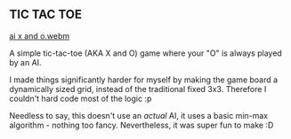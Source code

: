 ## TIC TAC TOE

[ai x and o.webm](https://github.com/Tobshub/tic-tac-toe/assets/108701007/404919fc-3c92-4319-afcc-a86bc31e9beb)

A simple tic-tac-toe (AKA X and O) game where your "O" is always played by an AI.

I made things significantly harder for myself by making the game board a dynamically sized grid, instead of the traditional fixed 3x3. Therefore I couldn't hard code most of the logic :p

Needless to say, this doesn't use an *actual* AI, it uses a basic min-max algorithm - nothing too fancy. Nevertheless, it was super fun to make :D
